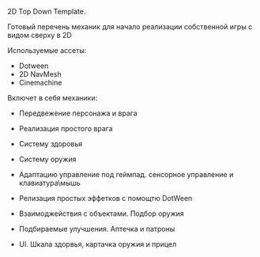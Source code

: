 2D Top Down Template.

Готовый перечень механик для начало реализации собственной игры с видом сверху в 2D

Используемые ассеты:

- Dotween
- 2D NavMesh
- Cinemachine

Включет в себя механики:

- Передвежение персонажа и врага

- Реализация простого врага 

- Систему здоровья 

- Систему оружия

- Адаптацию управление под геймпад. сенсорное управление и клавиатура\мышь

- Релизация простых эффетков с помощтю DotWeen

- Взаимоджействия с объектами. Подбор оружия

- Подбираемые улучшения. Аптечка и патроны

- UI. Шкала здорвья, картачка оружия и прицел 
